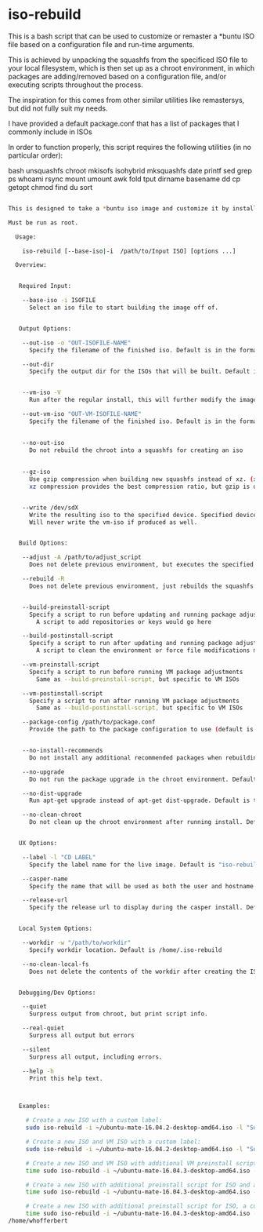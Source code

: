 # iso-rebuild

This is a bash script that can be used to customize or remaster a *buntu ISO file based on a configuration file and run-time arguments.

This is achieved by unpacking the squashfs from the specificed ISO file to your local filesystem, which is then set up as a chroot environment, in which packages are adding/removed based on a configuration file, and/or executing scripts throughout the process.

The inspiration for this comes from other similar utilities like remastersys, but did not fully suit my needs.

I have provided a default package.conf that has a list of packages that I commonly include in ISOs



In order to function properly, this script requires the following utilities (in no particular order):

bash
unsquashfs
chroot
mkisofs
isohybrid
mksquashfs
date
printf
sed
grep
ps
whoami
rsync
mount
umount
awk
fold
tput
dirname
basename
dd
cp
getopt
chmod
find
du
sort




```bash

This is designed to take a *buntu iso image and customize it by installing or removing packages as specified in the configuration.

Must be run as root.

  Usage:

    iso-rebuild [--base-iso|-i  /path/to/Input ISO] [options ...] 

  Overview:


   Required Input:

    --base-iso -i ISOFILE
      Select an iso file to start building the image off of.


   Output Options:

    --out-iso -o "OUT-ISOFILE-NAME"
      Specify the filename of the finished iso. Default is in the format [base-iso-name]-custom.[extension]

    --out-dir
      Specify the output dir for the ISOs that will be built. Default is /home/whofferbert/


    --vm-iso -V
      Run after the regular install, this will further modify the image with the specifications for VM packages 

    --out-vm-iso "OUT-VM-ISOFILE-NAME"
      Specify the filename of the finished iso. Default is in the format [base-iso-name]-custom-vm.[extension]

 
    --no-out-iso
      Do not rebuild the chroot into a squashfs for creating an iso
        
      
    --gz-iso
      Use gzip compression when building new squashfs instead of xz. (xz is default)
      xz compression provides the best compression ratio, but gzip is quicker.


    --write /dev/sdX
      Write the resulting iso to the specified device. Specified device must not be mounted.
      Will never write the vm-iso if produced as well.


   Build Options:

    --adjust -A /path/to/adjust_script
      Does not delete previous environment, but executes the specified adjust_script in the build environment

    --rebuild -R
      Does not delete previous environment, just rebuilds the squashfs from the 


    --build-preinstall-script
      Specify a script to run before updating and running package adjustments
        A script to add repositories or keys would go here

    --build-postinstall-script
      Specify a script to run after updating and running package adjustments
        A script to clean the environment or force file modifications might go here

    --vm-preinstall-script
      Specify a script to run before running VM package adjustments
        Same as --build-preinstall-script, but specific to VM ISOs

    --vm-postinstall-script
      Specify a script to run after running VM package adjustments
        Same as --build-postinstall-script, but specific to VM ISOs

    --package-config /path/to/package.conf
      Provide the path to the package configuration to use (default is ./install_packages)


    --no-install-recommends
      Do not install any additional recommended packages when rebuilding image. Default is to install recommended packages.

    --no-upgrade
      Do not run the package upgrade in the chroot environment. Default is to run a dist-upgrade.

    --no-dist-upgrade
      Run apt-get upgrade instead of apt-get dist-upgrade. Default is to run a dist-upgrade.

    --no-clean-chroot
      Do not clean up the chroot environment after running install. Default is to run the clean.


   UX Options:

    --label -l "CD LABEL"
      Specify the label name for the live image. Default is "iso-rebuild-custom"

    --casper-name
      Specify the name that will be used as both the user and hostname within the casper installer. Default is ""

    --release-url
      Specify the release url to display during the casper install. Default is "https://github.com/whofferbert/iso-rebuild"


   Local System Options:

    --workdir -w "/path/to/workdir"
      Specify workdir location. Default is /home/.iso-rebuild

    --no-clean-local-fs
      Does not delete the contents of the workdir after creating the ISOs.


   Debugging/Dev Options:

    --quiet
      Surpress output from chroot, but print script info. 

    --real-quiet
      Surpress all output but errors

    --silent
      Surpress all output, including errors. 

    --help -h
      Print this help text.



   Examples:

     # Create a new ISO with a custom label:
     sudo iso-rebuild -i ~/ubuntu-mate-16.04.2-desktop-amd64.iso -l "Support Linux"

     # Create a new ISO and VM ISO with a custom label:
     sudo iso-rebuild -i ~/ubuntu-mate-16.04.2-desktop-amd64.iso -l "Support Linux" -V

     # Create a new ISO and VM ISO with additional VM preinstall script:
     time sudo iso-rebuild -i ~/ubuntu-mate-16.04.3-desktop-amd64.iso -o "mate-16.04.3-$(date +%Y%m%d-%H%M%S)-stable-x86_64.iso" -l "MATE 16.04.3 LTS" -V --package-config ./install_pkgs --vm-preinstall-script ./pp_vm_init.sh

     # Create a new ISO with additional preinstall script for ISO and a custom package config file:
     time sudo iso-rebuild -i ~/ubuntu-mate-16.04.3-desktop-amd64.iso -o "mate-16.04.3-$(date +%Y%m%d-%H%M%S)-stable-x86_64.iso" -l "MATE 16.04.3 LTS" --build-preinstall-script ./init.sh --package-config ./install_pkgs

     # Create a new ISO with additional preinstall script for ISO, a custom package config file, and a specified output directory:
     time sudo iso-rebuild -i ~/ubuntu-mate-16.04.3-desktop-amd64.iso -o "mate-16.04.3-$(date +%Y%m%d-%H%M%S)-stable-x86_64.iso" -l "MATE 16.04.3 LTS" --build-preinstall-script ./init.sh --package-config ./install_pkgs -q --out-dir 
/home/whofferbert

```

